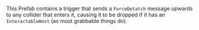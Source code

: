 This Prefab contains a trigger that sends a `ForceDetatch` message upwards to any collider that enters it, causing it to be dropped if it has an `InteractableHost` (as most grabbable things do).
